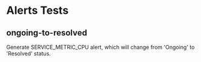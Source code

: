 # Alerts Tests
## ongoing-to-resolved
Generate SERVICE_METRIC_CPU alert, which will change from 'Ongoing' to 'Resolved' status.
